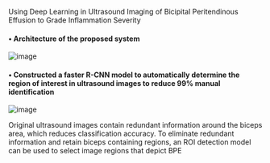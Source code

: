 Using Deep Learning in Ultrasound Imaging of Bicipital Peritendinous Effusion to Grade Inflammation Severity

####  • Architecture of the proposed system
![image](https://user-images.githubusercontent.com/39873770/194925141-168415ad-84af-4b5a-9029-76d0fe60b527.png)

####  • Constructed a faster R-CNN model to automatically determine the region of interest in ultrasound images to reduce 99% manual identification
![image](https://user-images.githubusercontent.com/39873770/194925248-6fc25775-debc-4879-b960-942ace61ca44.png)

Original ultrasound images contain redundant information around the biceps area, which reduces classification accuracy. To eliminate redundant information and retain biceps containing regions, an ROI detection model can be used to select image regions that depict BPE
